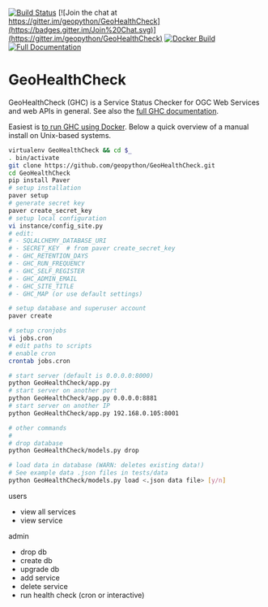 [![Build Status](https://travis-ci.org/geopython/GeoHealthCheck.png)](https://travis-ci.org/geopython/GeoHealthCheck)
[![Join the chat at https://gitter.im/geopython/GeoHealthCheck](https://badges.gitter.im/Join%20Chat.svg)](https://gitter.im/geopython/GeoHealthCheck) 
[![Docker Build](https://img.shields.io/docker/automated/geopython/geohealthcheck.svg)](https://hub.docker.com/r/geopython/geohealthcheck)
[![Full Documentation](https://img.shields.io/badge/ReadTheDocs-online-green.svg)](http://docs.geohealthcheck.org)

GeoHealthCheck
==============

GeoHealthCheck (GHC) is a Service Status Checker for OGC Web Services and web APIs in general. 
See also the [full GHC documentation](http://docs.geohealthcheck.org/). 

Easiest is [to run GHC using Docker](https://github.com/geopython/GeoHealthCheck/blob/master/docker/README.md).
Below a quick overview of a manual install on Unix-based systems.

```bash
virtualenv GeoHealthCheck && cd $_
. bin/activate
git clone https://github.com/geopython/GeoHealthCheck.git
cd GeoHealthCheck
pip install Paver
# setup installation
paver setup
# generate secret key
paver create_secret_key
# setup local configuration
vi instance/config_site.py
# edit:
# - SQLALCHEMY_DATABASE_URI
# - SECRET_KEY  # from paver create_secret_key
# - GHC_RETENTION_DAYS
# - GHC_RUN_FREQUENCY
# - GHC_SELF_REGISTER
# - GHC_ADMIN_EMAIL
# - GHC_SITE_TITLE
# - GHC_MAP (or use default settings)

# setup database and superuser account
paver create

# setup cronjobs
vi jobs.cron
# edit paths to scripts
# enable cron
crontab jobs.cron

# start server (default is 0.0.0.0:8000)
python GeoHealthCheck/app.py  
# start server on another port
python GeoHealthCheck/app.py 0.0.0.0:8881
# start server on another IP
python GeoHealthCheck/app.py 192.168.0.105:8001

# other commands
#
# drop database
python GeoHealthCheck/models.py drop

# load data in database (WARN: deletes existing data!)
# See example data .json files in tests/data
python GeoHealthCheck/models.py load <.json data file> [y/n]

```

users
- view all services
- view service

admin
- drop db
- create db
- upgrade db
- add service
- delete service
- run health check (cron or interactive)
